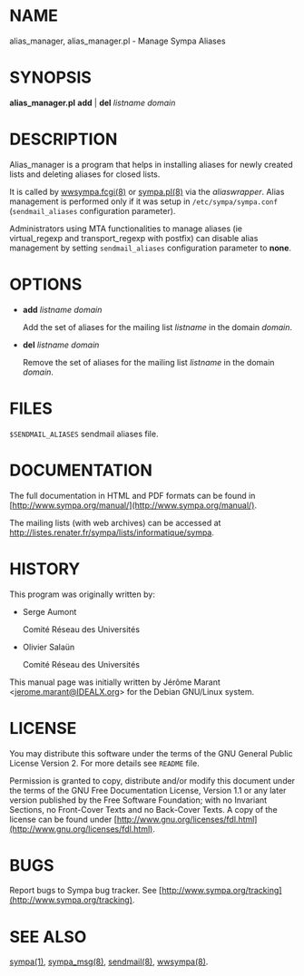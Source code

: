 # NAME

alias\_manager, alias\_manager.pl - Manage Sympa Aliases

# SYNOPSIS

**alias\_manager.pl** **add** | **del** _listname_ _domain_

# DESCRIPTION

Alias\_manager is a program that helps in installing aliases for newly
created lists and deleting aliases for closed lists. 

It is called by
[wwsympa.fcgi(8)](./wwsympa.8.md) or [sympa.pl(8)](./sympa.8.md) via the _aliaswrapper_.
Alias management is performed only if it was setup in `/etc/sympa/sympa.conf`
(`sendmail_aliases` configuration parameter).

Administrators using MTA functionalities to manage aliases (ie
virtual\_regexp and transport\_regexp with postfix) can disable alias
management by setting
`sendmail_aliases` configuration parameter to **none**.

# OPTIONS

- **add** _listname_ _domain_

    Add the set of aliases for the mailing list _listname_ in the
    domain _domain_.

- **del** _listname_ _domain_

    Remove the set of aliases for the mailing list _listname_ in the
    domain _domain_.

# FILES

`$SENDMAIL_ALIASES` sendmail aliases file.

# DOCUMENTATION

The full documentation in HTML and PDF formats can be
found in [http://www.sympa.org/manual/](http://www.sympa.org/manual/). 

The mailing lists (with web archives) can be accessed at
http://listes.renater.fr/sympa/lists/informatique/sympa.

# HISTORY

This program was originally written by:

- Serge Aumont

    Comité Réseau des Universités

- Olivier Salaün

    Comité Réseau des Universités

This manual page was initially written by
Jérôme Marant &lt;jerome.marant@IDEALX.org>
for the Debian GNU/Linux system.

# LICENSE

You may distribute this software under the terms of the GNU General
Public License Version 2.  For more details see `README` file.

Permission is granted to copy, distribute and/or modify this document
under the terms of the GNU Free Documentation License, Version 1.1 or
any later version published by the Free Software Foundation; with no
Invariant Sections, no Front-Cover Texts and no Back-Cover Texts.  A
copy of the license can be found under
[http://www.gnu.org/licenses/fdl.html](http://www.gnu.org/licenses/fdl.html).

# BUGS

Report bugs to Sympa bug tracker.
See [http://www.sympa.org/tracking](http://www.sympa.org/tracking).

# SEE ALSO

[sympa(1)](./sympa.1.md), [sympa\_msg(8)](./sympa_msg.8.md), [sendmail(8)](./sendmail.8.md), [wwsympa(8)](./wwsympa.8.md).

